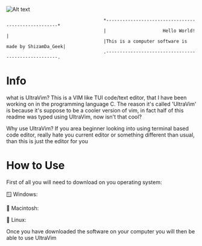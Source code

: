 ![Alt text](https://github.com/ShizamDaGeek/UltraVim/blob/9e6b4cf670b2d6d1df7f171749878429124066cc/Images/UltraVim%20Logo.png)


                                        *----------------------------------------------------*
                                        |                     Hello World!                   |
                                        |This is a computer software is made by ShizamDa_Geek|
                                        .----------------------------------------------------.

# Info
what is UltraVim?
This is a VIM like TUI code/text editor, that I have been working on in the programming language C.
The reason it's called 'UltraVim' is because it's suppose to be a cooler version of vim, in fact 
half of this readme was typed using UltraVim, now isn't that cool?

Why use UltraVim?
If you area beginner looking into using terminal based code editor, really hate you current editor 
or something different than usual, than this is just the editor for you

# How to Use
First of all you will need to download on you operating system:

🪟 Windows:

🍎 Macintosh:

🐧 Linux:

Once you have downloaded the software on your computer you will then be able to use UltraVim
